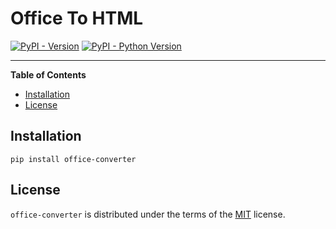 # Office To HTML

[![PyPI - Version](https://img.shields.io/pypi/v/office-converter.svg)](https://pypi.org/project/office-converter)
[![PyPI - Python Version](https://img.shields.io/pypi/pyversions/office-converter.svg)](https://pypi.org/project/office-converter)

-----

**Table of Contents**

- [Installation](#installation)
- [License](#license)

## Installation

```console
pip install office-converter
```

## License

`office-converter` is distributed under the terms of the [MIT](https://spdx.org/licenses/MIT.html) license.
